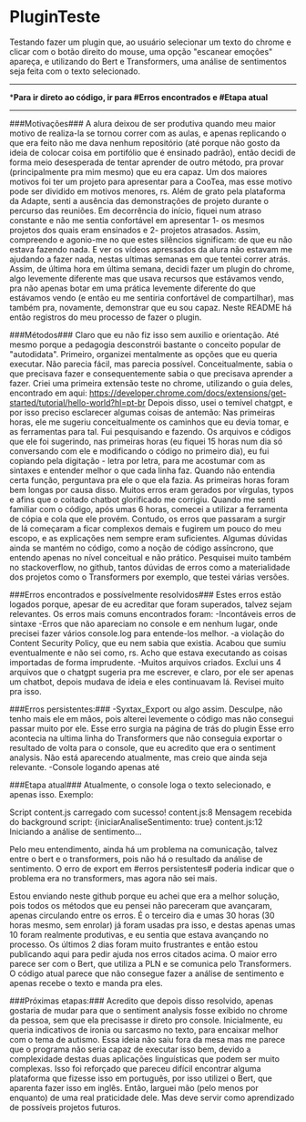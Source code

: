 # PluginTeste
Testando fazer um plugin que, ao usuário selecionar um texto do chrome e clicar com o botão direito do mouse, uma opção "escanear emoções" apareça, e utilizando do Bert e Transformers, uma análise de sentimentos seja feita com o texto selecionado. 

************************************************************************************************
***************Para ir direto ao código, ir para #Erros encontrados e #Etapa atual**************
************************************************************************************************
###Motivações###
A alura deixou de ser produtiva quando meu maior motivo de realiza-la se tornou correr com as aulas, 
e apenas replicando o que era feito não me dava nenhum repositório (até porque não gosto da ideia de colocar coisa em portifólio que é ensinado padrão), 
então decidi de forma meio desesperada de tentar aprender de outro método, pra provar (principalmente pra mim mesmo) que eu era capaz.
Um dos maiores motivos foi ter um projeto para apresentar para a CooTea, mas esse motivo pode ser dividido em motivos menores, rs.
Além de grato pela plataforma da Adapte, senti a ausência das demonstrações de projeto durante o percurso das reuniões.
Em decorrência do início, fiquei num atraso constante e não me sentia confortável em apresentar 1- os mesmos projetos dos quais eram ensinados e 2- projetos atrasados.
Assim, compreendo e agonio-me no que estes silêncios significam: de que eu não estava fazendo nada.
E ver os vídeos apressados da alura não estavam me ajudando a fazer nada, nestas ultimas semanas em que tentei correr atrás.
Assim, de última hora em última semana, decidi fazer um plugin do chrome, algo levemente diferente mas que usava recursos que estávamos vendo,
pra não apenas botar em uma prática levemente diferente do que estávamos vendo (e então eu me sentiria confortável de compartilhar),
mas também pra, novamente, demonstrar que eu sou capaz.
Neste README há então registros do meu processo de fazer o plugin.

###Métodos###
Claro que eu não fiz isso sem auxilio e orientação. Até mesmo porque a pedagogia desconstrói bastante o conceito popular de "autodidata".
Primeiro, organizei mentalmente as opções que eu queria executar. Não parecia fácil, mas parecia possível. Conceitualmente, sabia o que precisava fazer
e consequentemente sabia o que precisava aprender a fazer.
Criei uma primeira extensão teste no chrome, utilizando o guia deles, encontrado em aqui:
https://developer.chrome.com/docs/extensions/get-started/tutorial/hello-world?hl=pt-br
Depois disso, usei o temível chatgpt, e por isso preciso esclarecer algumas coisas de antemão:
Nas primeiras horas, ele me sugeriu conceitualmente os caminhos que eu devia tomar, e as ferramentas para tal. Fui pesquisando e fazendo.
Os arquivos e códigos que ele foi sugerindo, nas primeiras horas (eu fiquei 15 horas num dia só conversando com ele e modificando o código no primeiro dia),
eu fui copiando pela digitação - letra por letra, para me acostumar com as sintaxes e entender melhor o que cada linha faz.
Quando não entendia certa função, perguntava pra ele o que ela fazia. As primeiras horas foram bem longas por causa disso.
Muitos erros eram gerados por vírgulas, typos e afins que o coitado chatbot glorificado me corrigiu.
Quando me senti familiar com o código, após umas 6 horas, comecei a utilizar a ferramenta de cópia e cola que ele provém.
Contudo, os erros que passaram a surgir de lá começaram a ficar complexos demais e fugirem um pouco do meu escopo, e as explicações nem sempre eram suficientes.
Algumas dúvidas ainda se mantém no código, como a noção de código assíncrono, que entendo apenas no nível conceitual e não prático.
Pesquisei muito também no stackoverflow, no github, tantos dúvidas de erros como a materialidade dos projetos como o Transformers por exemplo, que testei várias versões.


###Erros encontrados e possívelmente resolvidos###
Estes erros estão logados porque, apesar de eu acreditar que foram superados, talvez sejam relevantes.
Os erros mais comuns encontrados foram:
-Incontáveis erros de sintaxe
-Erros que não apareciam no console e em nenhum lugar, onde precisei fazer vários console.log para entende-los melhor.
-a violação do Content Security Policy, que eu nem sabia que existia. Acabou que sumiu eventualmente e não sei como, rs. Acho que estava executando as coisas importadas de forma imprudente.
-Muitos arquivos criados. Exclui uns 4 arquivos que o chatgpt sugeria pra me escrever, e claro, por ele ser apenas um chatbot, depois mudava de ideia e eles continuavam lá. Revisei muito pra isso.

###Erros persistentes:###
-Syxtax_Export ou algo assim. Desculpe, não tenho mais ele em mãos, pois alterei levemente o código mas não consegui passar muito por ele. Esse erro surgia na página de trás do plugin
Esse erro acontecia na ultima linha do Transformers que não conseguia exportar o resultado de volta para o console, que eu acredito que era o sentiment analysis. Não está aparecendo atualmente, mas
creio que ainda seja relevante.
-Console logando apenas até 

###Etapa atual###
Atualmente, o console loga o texto selecionado, e apenas isso. Exemplo:

Script content.js carregado com sucesso!
content.js:8 Mensagem recebida do background script: {iniciarAnaliseSentimento: true}
content.js:12 Iniciando a análise de sentimento...

Pelo meu entendimento, ainda há um problema na comunicação, talvez entre o bert e o transformers, pois não há o resultado da análise de sentimento.
O erro de export em #erros persistentes# poderia indicar que o problema era no transformers, mas agora não sei mais. 

Estou enviando neste github porque eu achei que era a melhor solução, pois todos os métodos que eu pensei não pareceram que avançaram, apenas circulando entre os erros.
É o terceiro dia e umas 30 horas (30 horas mesmo, sem enrolar) já foram usadas pra isso, e destas apenas umas 10 foram realmente produtivas, e eu sentia que estava avançando no processo.
Os últimos 2 dias foram muito frustrantes e então estou publicando aqui para pedir ajuda nos erros citados acima. 
O maior erro parece ser com o Bert, que utiliza a PLN e se comunica pelo Transformers. O código atual parece que não consegue fazer a análise de sentimento e apenas recebe o texto e manda pra eles.


###Próximas etapas:###
Acredito que depois disso resolvido, apenas gostaria de mudar para que o sentiment analysis fosse exibido no chrome da pessoa, sem que ela precisasse ir direto pro console.
Inicialmente, eu queria indicativos de ironia ou sarcasmo no texto, para encaixar melhor com o tema de autismo. Essa ideia não saiu fora da mesa mas me parece que 
o programa não seria capaz de executar isso bem, devido a complexidade destas duas aplicações linguísticas que podem ser muito complexas. Isso foi reforçado que pareceu
difícil encontrar alguma plataforma que fizesse isso em português, por isso utilizei o Bert, que aparenta fazer isso em inglês. Então, larguei mão (pelo menos por enquanto)
de uma real praticidade dele. Mas deve servir como aprendizado de possíveis projetos futuros.
